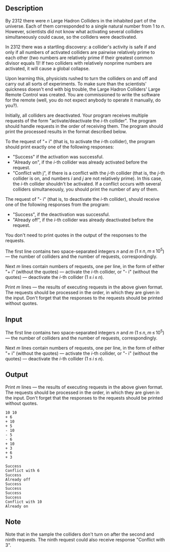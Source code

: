 ## Description

<div><p>By 2312 there were <span class="tex-span"><i>n</i></span> Large Hadron Colliders in the inhabited part of the universe. Each of them corresponded to a single natural number from <span class="tex-span">1</span> to <span class="tex-span"><i>n</i></span>. However, scientists did not know what activating several colliders simultaneously could cause, so the colliders were deactivated.</p><p>In 2312 there was a startling discovery: a collider's activity is safe if and only if all numbers of activated colliders are pairwise relatively prime to each other (two numbers are relatively prime if their greatest common divisor equals <span class="tex-span">1</span>)! If two colliders with relatively nonprime numbers are activated, it will cause a global collapse.</p><p>Upon learning this, physicists rushed to turn the colliders on and off and carry out all sorts of experiments. To make sure than the scientists' quickness doesn't end with big trouble, the Large Hadron Colliders' Large Remote Control was created. You are commissioned to write the software for the remote (well, you do not expect anybody to operate it manually, do you?).</p><p>Initially, all colliders are deactivated. Your program receives multiple requests of the form "activate/deactivate the <span class="tex-span"><i>i</i></span>-th collider". The program should handle requests in the order of receiving them. The program should print the processed results in the format described below.</p><p>To the request of "<span class="tex-font-style-tt">+ i</span>" (that is, to activate the <span class="tex-span"><i>i</i></span>-th collider), the program should print exactly one of the following responses: </p><ul> <li> "<span class="tex-font-style-tt">Success</span>" if the activation was successful. </li><li> "<span class="tex-font-style-tt">Already on</span>", if the <span class="tex-span"><i>i</i></span>-th collider was already activated before the request. </li><li> "<span class="tex-font-style-tt">Conflict with j</span>", if there is a conflict with the <span class="tex-span"><i>j</i></span>-th collider (that is, the <span class="tex-span"><i>j</i></span>-th collider is on, and numbers <span class="tex-span"><i>i</i></span> and <span class="tex-span"><i>j</i></span> are not relatively prime). In this case, the <span class="tex-span"><i>i</i></span>-th collider shouldn't be activated. If a conflict occurs with several colliders simultaneously, you should print the number of any of them. </li></ul><p>The request of "<span class="tex-font-style-tt">- i</span>" (that is, to deactivate the <span class="tex-span"><i>i</i></span>-th collider), should receive one of the following responses from the program: </p><ul> <li> "<span class="tex-font-style-tt">Success</span>", if the deactivation was successful. </li><li> "<span class="tex-font-style-tt">Already off</span>", if the <span class="tex-span"><i>i</i></span>-th collider was already deactivated before the request. </li></ul><p>You don't need to print quotes in the output of the responses to the requests.</p></div><div class="input-specification"><p>The first line contains two space-separated integers <span class="tex-span"><i>n</i></span> and <span class="tex-span"><i>m</i></span> (<span class="tex-span">1 ≤ <i>n</i>, <i>m</i> ≤ 10<sup class="upper-index">5</sup></span>) — the number of colliders and the number of requests, correspondingly.</p><p>Next <span class="tex-span"><i>m</i></span> lines contain numbers of requests, one per line, in the form of either "<span class="tex-font-style-tt">+ i</span>" (without the quotes) — activate the <span class="tex-span"><i>i</i></span>-th collider, or "<span class="tex-font-style-tt">-&nbsp;i</span>" (without the quotes) — deactivate the <span class="tex-span"><i>i</i></span>-th collider (<span class="tex-span">1 ≤ <i>i</i> ≤ <i>n</i></span>).</p></div><div class="output-specification"><p>Print <span class="tex-span"><i>m</i></span> lines — the results of executing requests in the above given format. The requests should be processed in the order, in which they are given in the input. Don't forget that the responses to the requests should be printed without quotes.</p></div>

## Input

<p>The first line contains two space-separated integers <span class="tex-span"><i>n</i></span> and <span class="tex-span"><i>m</i></span> (<span class="tex-span">1 ≤ <i>n</i>, <i>m</i> ≤ 10<sup class="upper-index">5</sup></span>) — the number of colliders and the number of requests, correspondingly.</p><p>Next <span class="tex-span"><i>m</i></span> lines contain numbers of requests, one per line, in the form of either "<span class="tex-font-style-tt">+ i</span>" (without the quotes) — activate the <span class="tex-span"><i>i</i></span>-th collider, or "<span class="tex-font-style-tt">-&nbsp;i</span>" (without the quotes) — deactivate the <span class="tex-span"><i>i</i></span>-th collider (<span class="tex-span">1 ≤ <i>i</i> ≤ <i>n</i></span>).</p>

## Output

<p>Print <span class="tex-span"><i>m</i></span> lines — the results of executing requests in the above given format. The requests should be processed in the order, in which they are given in the input. Don't forget that the responses to the requests should be printed without quotes.</p>





```input1
10 10
+ 6
+ 10
+ 5
- 10
- 5
- 6
+ 10
+ 3
+ 6
+ 3

```




```output1
Success
Conflict with 6
Success
Already off
Success
Success
Success
Success
Conflict with 10
Already on

```



## Note

<p>Note that in the sample the colliders don't turn on after the second and ninth requests. The ninth request could also receive response "<span class="tex-font-style-tt">Conflict with 3</span>".</p>
